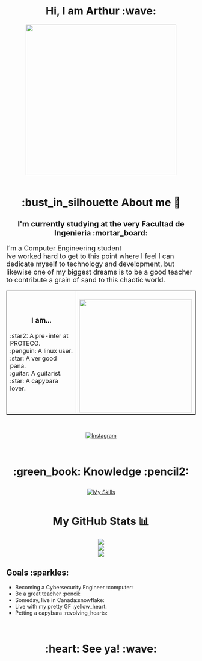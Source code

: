 <h1 align="center">Hi, I am Arthur :wave:</h1>
<div align="center">
<img src="https://media0.giphy.com/media/PgdWZV8Bb1fFqVcmtk/giphy.gif?cid=ecf05e478zs9lws3glq472agggnmrquiw4x9igk9c31hzp11&ep=v1_gifs_search&rid=giphy.gif&ct=g" width="400px">
</div>
<br>

<div align="center">

  # :bust_in_silhouette About me :bust_in_silhouette: 

</div>

<h2 style="font-size: 20px;" align="center">I'm currently studying at the very Facultad de Ingenieria :mortar_board:</ style="font-size: 16px;">
</h2>

<p style="font-size: 18px;">I´m a Computer Engineering student <br>Ive worked hard to get to this point where I feel I can dedicate myself to technology and development, but likewise one of my biggest dreams is to be a good teacher to contribute a grain of sand to this chaotic world.</p>


<table align="Center" width="90%" border="none">
<tbody>
<tr>
<td>
<h3 align="center">I am... </h2>
<p>:star2: A pre-inter at PROTECO. <br>:penguin: A linux user. <br>:star: A ver good pana. <br>:guitar: A guitarist. <br>:star: A capybara lover.</p>


</td>
<td>
<div align="center"> 
<br>
<img src="https://media3.giphy.com/media/55gGTev7s29mMr1ZNk/giphy.gif?cid=ecf05e47plqle8h1zvlrc0jqi1hjfv9w8a6xaxof2meq300x&ep=v1_gifs_search&rid=giphy.gif&ct=g" width="300px">
</div>

</td>
</tr>
</tbody>
</table>

<br>

<div align="center">

  [![Instagram](https://img.shields.io/badge/Instagram-%23E4405F.svg?logo=Instagram&logoColor=white)](https://instagram.com/enfrijolada_de_frijol) 
</div>




<br>
<h1 align="center"> :green_book: Knowledge :pencil2:</h1>
<p align = "center">
     <a href="https://skillicons.dev">
        <img style="margin: 10px"src="https://skillicons.dev/icons?i=bash,linux,git,github,latex,py,html,css,javascript,matlab,c,vscode,java,md,&perline=7"alt="My Skills"/> 
    </a>
</p>

<div align="center">

# My GitHub Stats 📊
![](https://github-readme-stats.vercel.app/api?username=EnfrijoladaDeFrijol&theme=merko&hide_border=false&include_all_commits=false&count_private=false)<br/>
![](https://github-readme-streak-stats.herokuapp.com/?user=EnfrijoladaDeFrijol&theme=merko&hide_border=false)<br/>
![](https://github-readme-stats.vercel.app/api/top-langs/?username=EnfrijoladaDeFrijol&theme=merko&hide_border=false&include_all_commits=false&count_private=false&layout=compact)

</div>


<h2>Goals :sparkles:</h2>
<ul type="square">
  <li>Becoming a Cybersecurity Engineer :computer:</li>
  <li>Be a great teacher :pencil:</li>
  <li>Someday, live in Canada:snowflake:</li>
  <li>Live with my pretty GF :yellow_heart:</li>
  <li>Petting a capybara :revolving_hearts:</li>
</ul>
<br>

<h1 align="center"> :heart: See ya! :wave:</h1>





